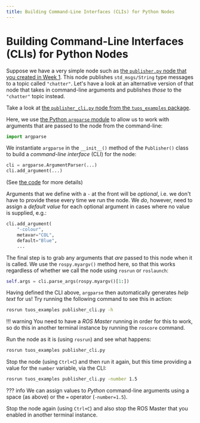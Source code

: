 ```yaml
---  
title: Building Command-Line Interfaces (CLIs) for Python Nodes  
---  
```


# Building Command-Line Interfaces (CLIs) for Python Nodes

Suppose we have a very simple node such as [the `publisher.py` node that you created in Week 1](../../la1/week1/publisher). This node publishes `std_msgs/String` type messages to a topic called `"chatter"`. Let's have a look at an alternative version of that node that takes in command-line arguments and publishes *those* to the `"chatter"` topic instead.

Take a look at [the `publisher_cli.py` node from the `tuos_examples` package](https://github.com/tom-howard/tuos_ros/blob/main/tuos_examples/src/publisher_cli.py). 

Here, we use [the Python `argparse` module](https://realpython.com/command-line-interfaces-python-argparse/) to allow us to work with arguments that are passed to the node from the command-line:

```python
import argparse
```

We instantiate `argparse` in the `__init__()` method of the `Publisher()` class to build a *command-line interface* (CLI) for the node:

```python
cli = argparse.ArgumentParser(...)
cli.add_argument(...)
```
(See [the code](https://github.com/tom-howard/tuos_ros/blob/main/tuos_examples/src/publisher_cli.py) for more details)

Arguments that we define with a `-` at the front will be *optional*, i.e. we don't have to provide these every time we run the node. We *do*, however, need to assign a *default value* for each optional argument in cases where no value is supplied, e.g.:

```python
cli.add_argument(
    "-colour",
    metavar="COL",
    default="Blue", 
    ...
```

The final step is to grab any arguments that *are* passed to this node when it is called. We use the `rospy.myargv()` method here, so that this works regardless of whether we call the node using `rosrun` or `roslaunch`: 

```python
self.args = cli.parse_args(rospy.myargv()[1:])
```

Having defined the CLI above, `argparse` then automatically generates *help text* for us! Try running the following command to see this in action:

```bash
rosrun tuos_examples publisher_cli.py -h
```

!!! warning
    You need to have a *ROS Master* running in order for this to work, so do this in another terminal instance by running the `roscore` command.

Run the node as it is (using `rosrun`) and see what happens:

```bash
rosrun tuos_examples publisher_cli.py
```

Stop the node (using `Ctrl+C`) and then run it again, but this time providing a value for the `number` variable, via the CLI:

```bash
rosrun tuos_examples publisher_cli.py -number 1.5
```

??? info
    We can assign values to *Python* command-line arguments using a space (as above) or the `=` operator (`-number=1.5`). 

Stop the node again (using `Ctrl+C`) and also stop the ROS Master that you enabled in another terminal instance.